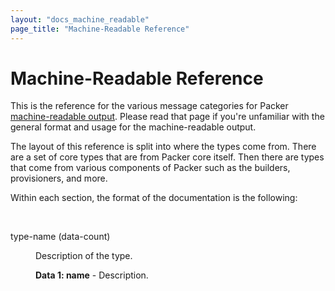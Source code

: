 ```yaml
---
layout: "docs_machine_readable"
page_title: "Machine-Readable Reference"
---
```


# Machine-Readable Reference

This is the reference for the various message categories for Packer
[machine-readable output](/docs/command-line/machine-readable.html).
Please read that page if you're unfamiliar with the general format and
usage for the machine-readable output.

The layout of this reference is split into where the types come from.
There are a set of core types that are from Packer core itself. Then
there are types that come from various components of Packer such as the
builders, provisioners, and more.

Within each section, the format of the documentation is the following:

<br>

<dl>
	<dt>type-name (data-count)</dt>
	<dd>
		<p>Description of the type.</p>
		<p>
		<strong>Data 1: name</strong> - Description.
		</p>
	</dd>
</dl>

